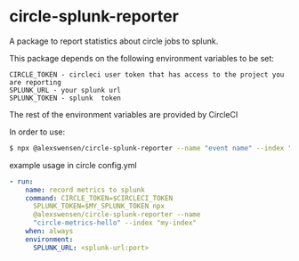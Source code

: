 # circle-splunk-reporter

A package to report statistics about circle jobs to splunk.

This package depends on the following environment variables to be set:

```
CIRCLE_TOKEN - circleci user token that has access to the project you are reporting
SPLUNK_URL - your splunk url
SPLUNK_TOKEN - splunk  token
```

The rest of the environment variables are provided by CircleCI

In order to use:

```bash
$ npx @alexswensen/circle-splunk-reporter --name "event name" --index "splunk-index"
```

example usage in circle config.yml

```yaml
- run:
    name: record metrics to splunk
    command: CIRCLE_TOKEN=$CIRCLECI_TOKEN
      SPLUNK_TOKEN=$MY_SPLUNK_TOKEN npx
      @alexswensen/circle-splunk-reporter --name
      "circle-metrics-hello" --index "my-index"
    when: always
    environment:
      SPLUNK_URL: <splunk-url:port>
```
